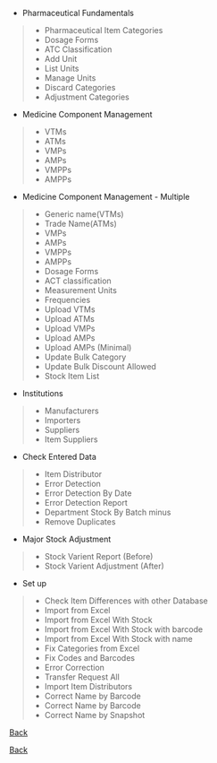 * Pharmaceutical Fundamentals
> * Pharmaceutical Item Categories
> * Dosage Forms
> * ATC Classification
> * Add Unit
> * List Units
> * Manage Units
> * Discard Categories
> * Adjustment Categories

* Medicine Component Management
> * VTMs
> * ATMs
> * VMPs
> * AMPs
> * VMPPs
> * AMPPs

* Medicine Component Management - Multiple
> * Generic name(VTMs)
> * Trade Name(ATMs)
> * VMPs
> * AMPs
> * VMPPs
> * AMPPs
> * Dosage Forms
> * ACT classification 
> * Measurement Units 
> * Frequencies 
> * Upload VTMs
> * Upload ATMs
> * Upload VMPs
> * Upload AMPs
> * Upload AMPs (Minimal)
> * Update Bulk Category 
> * Update Bulk Discount Allowed
> * Stock Item List 
 
* Institutions
> * Manufacturers
> * Importers
> * Suppliers
> * Item Suppliers

* Check Entered Data
> * Item Distributor
> * Error Detection
> * Error Detection By Date
> * Error Detection Report
> * Department Stock By Batch minus
> * Remove Duplicates

* Major Stock Adjustment 
> * Stock Varient Report (Before)
> * Stock Varient Adjustment (After)

* Set up
> * Check Item Differences with other Database
> * Import from Excel
> * Import from Excel With Stock
> * Import from Excel With Stock with barcode
> * Import from Excel With Stock with name
> * Fix Categories from Excel
> * Fix Codes and Barcodes
> * Error Correction
> * Transfer Request All
> * Import Item Distributors
> * Correct Name by Barcode
> * Correct Name by Barcode
> * Correct Name by Snapshot




[Back ](https://github.com/hmislk/hmis/wiki/System-Administration)




[Back](https://github.com/hmislk/hmis/wiki)
